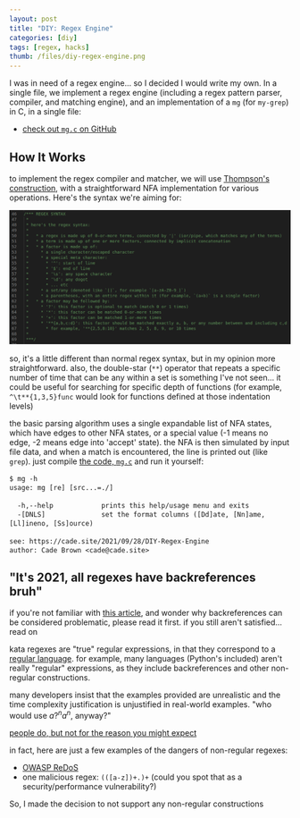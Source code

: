 ```yaml
---
layout: post
title: "DIY: Regex Engine"
categories: [diy]
tags: [regex, hacks]
thumb: /files/diy-regex-engine.png
---
```


I was in need of a regex engine... so I decided I would write my own. In a single file, we implement a regex engine (including a regex pattern parser, compiler, and matching engine), and an implementation of a `mg` (for `my-grep`) in C, in a single file: 

  * [check out `mg.c` on GitHub](https://gist.github.com/CadeBrown/a949ed37fe15022c101cfe92f7abc72f)

<!--more-->

## How It Works

to implement the regex compiler and matcher, we will use [Thompson's construction](https://en.wikipedia.org/wiki/Thompson%27s_construction), with a straightforward NFA implementation for various operations. Here's the syntax we're aiming for:

![/files/diy-regex-engine.png](/files/diy-regex-engine.png)

so, it's a little different than normal regex syntax, but in my opinion more straightforward. also, the double-star (`**`) operator that repeats a specific number of time that can be any within a set is something I've not seen... it could be useful for searching for specific depth of functions (for example, `^\t**{1,3,5}func` would look for functions defined at those indentation levels)

the basic parsing algorithm uses a single expandable list of NFA states, which have edges to other NFA states, or a special value (-1 means no edge, -2 means edge into 'accept' state). the NFA is then simulated by input file data, and when a match is encountered, the line is printed out (like `grep`). just compile [the code, `mg.c`](https://gist.github.com/CadeBrown/a949ed37fe15022c101cfe92f7abc72f) and run it yourself:

```
$ mg -h
usage: mg [re] [src...=./]

  -h,--help            prints this help/usage menu and exits
  -[DNLS]              set the format columns ([Dd]ate, [Nn]ame, [Ll]ineno, [Ss]ource)

see: https://cade.site/2021/09/28/DIY-Regex-Engine
author: Cade Brown <cade@cade.site>
```

## "It's 2021, all regexes have backreferences bruh"

if you're not familiar with [this article](https://swtch.com/~rsc/regexp/regexp1.html), and wonder why backreferences can be considered problematic, please read it first. if you still aren't satisfied... read on

kata regexes are "true" regular expressions, in that they correspond to a [regular language](https://en.wikipedia.org/wiki/Regular_language). for example, many languages (Python's included) aren't really "regular" expressions, as they include backreferences and other non-regular constructions.

many developers insist that the examples provided are unrealistic and the time complexity justification is unjustified in real-world examples. "who would use $a?^na^n$, anyway?"

[people do, but not for the reason you might expect](https://en.wikipedia.org/wiki/ReDoS)

in fact, here are just a few examples of the dangers of non-regular regexes:

  * [OWASP ReDoS](https://owasp.org/www-community/attacks/Regular_expression_Denial_of_Service_-_ReDoS)
  * one malicious regex: `(([a-z])+.)+` (could you spot that as a security/performance vulnerability?)

So, I made the decision to not support any non-regular constructions


